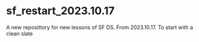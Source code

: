 # sf_restart_2023.10.17
A new reposittory for new lessons of SF DS. From 2023.10.17. To start with a clean slate
